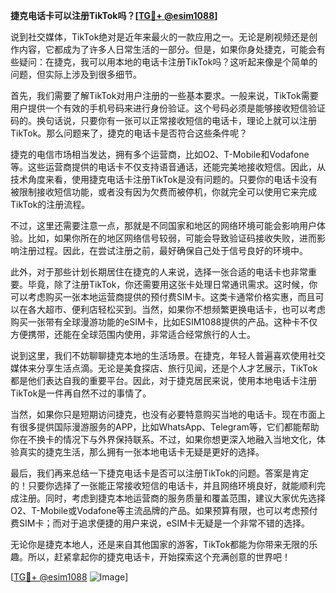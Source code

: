 **捷克电话卡可以注册TikTok吗？[[TG💪+ @esim1088](https://t.me/s/esim1088)]**

说到社交媒体，TikTok绝对是近年来最火的一款应用之一。无论是刷视频还是创作内容，它都成为了许多人日常生活的一部分。但是，如果你身处捷克，可能会有些疑问：在捷克，我可以用本地的电话卡注册TikTok吗？这听起来像是个简单的问题，但实际上涉及到很多细节。

首先，我们需要了解TikTok对用户注册的一些基本要求。一般来说，TikTok需要用户提供一个有效的手机号码来进行身份验证。这个号码必须是能够接收短信验证码的。换句话说，只要你有一张可以正常接收短信的电话卡，理论上就可以注册TikTok。那么问题来了，捷克的电话卡是否符合这些条件呢？

捷克的电信市场相当发达，拥有多个运营商，比如O2、T-Mobile和Vodafone等。这些运营商提供的电话卡不仅支持语音通话，还能完美地接收短信。因此，从技术角度来看，使用捷克电话卡注册TikTok是没有问题的。只要你的电话卡没有被限制接收短信功能，或者没有因为欠费而被停机，你就完全可以使用它来完成TikTok的注册流程。

不过，这里还需要注意一点，那就是不同国家和地区的网络环境可能会影响用户体验。比如，如果你所在的地区网络信号较弱，可能会导致验证码接收失败，进而影响注册过程。因此，在尝试注册之前，最好确保自己处于信号良好的环境中。

此外，对于那些计划长期居住在捷克的人来说，选择一张合适的电话卡也非常重要。毕竟，除了注册TikTok，你还需要用这张卡处理日常通讯需求。这时候，你可以考虑购买一张本地运营商提供的预付费SIM卡。这类卡通常价格实惠，而且可以在各大超市、便利店轻松买到。当然，如果你不想频繁更换电话卡，也可以考虑购买一张带有全球漫游功能的eSIM卡，比如ESIM1088提供的产品。这种卡不仅方便携带，还能在全球范围内使用，非常适合经常旅行的人士。

说到这里，我们不妨聊聊捷克本地的生活场景。在捷克，年轻人普遍喜欢使用社交媒体来分享生活点滴。无论是美食探店、旅行见闻，还是个人才艺展示，TikTok都是他们表达自我的重要平台。因此，对于捷克居民来说，使用本地电话卡注册TikTok是一件再自然不过的事情了。

当然，如果你只是短期访问捷克，也没有必要特意购买当地的电话卡。现在市面上有很多提供国际漫游服务的APP，比如WhatsApp、Telegram等，它们都能帮助你在不换卡的情况下与外界保持联系。不过，如果你想更深入地融入当地文化，体验真实的捷克生活，那么拥有一张本地电话卡无疑是更好的选择。

最后，我们再来总结一下捷克电话卡是否可以注册TikTok的问题。答案是肯定的！只要你选择了一张能正常接收短信的电话卡，并且网络环境良好，就能顺利完成注册。同时，考虑到捷克本地运营商的服务质量和覆盖范围，建议大家优先选择O2、T-Mobile或Vodafone等主流品牌的产品。如果预算有限，也可以考虑预付费SIM卡；而对于追求便捷的用户来说，eSIM卡无疑是一个非常不错的选择。

无论你是捷克本地人，还是来自其他国家的游客，TikTok都能为你带来无限的乐趣。所以，赶紧拿起你的捷克电话卡，开始探索这个充满创意的世界吧！

[[TG💪+ @esim1088](https://t.me/s/esim1088) ![Image](https://i.postimg.cc/4NQfJmqS/Snipaste-2025-05-13-00-14-12.png)]